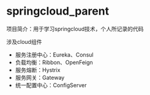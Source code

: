 # springcloud_parent

项目简介：用于学习springcloud技术，个人所记录的代码

涉及cloud组件
- 服务注册中心：Eureka、Consul
- 负载均衡：Ribbon、OpenFeign
- 服务熔断：Hystrix
- 服务网关：Gateway
- 统一配置中心：ConfigServer
